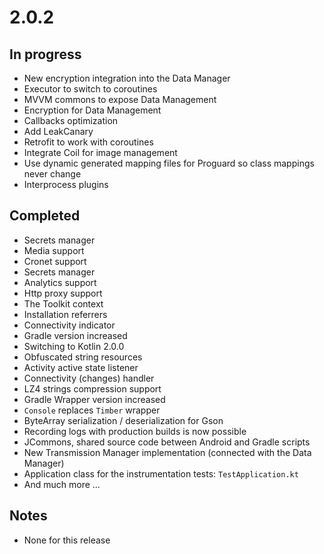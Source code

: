 # 2.0.2

## In progress

- New encryption integration into the Data Manager
- Executor to switch to coroutines
- MVVM commons to expose Data Management
- Encryption for Data Management
- Callbacks optimization
- Add LeakCanary
- Retrofit to work with coroutines
- Integrate Coil for image management
- Use dynamic generated mapping files for Proguard so class mappings never change
- Interprocess plugins

## Completed

- Secrets manager
- Media support
- Cronet support
- Secrets manager
- Analytics support
- Http proxy support
- The Toolkit context
- Installation referrers
- Connectivity indicator
- Gradle version increased
- Switching to Kotlin 2.0.0
- Obfuscated string resources
- Activity active state listener
- Connectivity (changes) handler
- LZ4 strings compression support
- Gradle Wrapper version increased
- `Console` replaces `Timber` wrapper
- ByteArray serialization / deserialization for Gson
- Recording logs with production builds is now possible
- JCommons, shared source code between Android and Gradle scripts
- New Transmission Manager implementation (connected with the Data Manager)
- Application class for the instrumentation tests: `TestApplication.kt`
- And much more ...

## Notes

- None for this release
